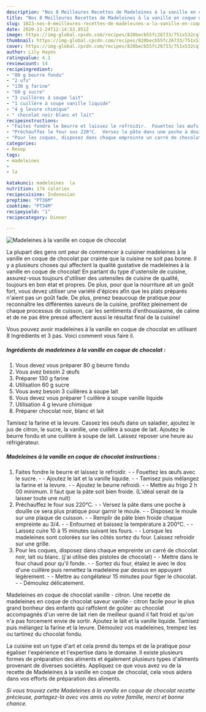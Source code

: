 ```yaml
---
description: "Nos 8 Meilleures Recettes de Madeleines à la vanille en coque de chocolat"
title: "Nos 8 Meilleures Recettes de Madeleines à la vanille en coque de chocolat"
slug: 1823-nos-8-meilleures-recettes-de-madeleines-a-la-vanille-en-coque-de-chocolat
date: 2020-11-24T12:14:53.851Z
image: https://img-global.cpcdn.com/recipes/820becb55fc26733/751x532cq70/madeleines-a-la-vanille-en-coque-de-chocolat-photo-principale-de-la-recette.jpg
thumbnail: https://img-global.cpcdn.com/recipes/820becb55fc26733/751x532cq70/madeleines-a-la-vanille-en-coque-de-chocolat-photo-principale-de-la-recette.jpg
cover: https://img-global.cpcdn.com/recipes/820becb55fc26733/751x532cq70/madeleines-a-la-vanille-en-coque-de-chocolat-photo-principale-de-la-recette.jpg
author: Lily Hayes
ratingvalue: 4.1
reviewcount: 14
recipeingredient:
- "80 g beurre fondu"
- "2 ufs"
- "130 g farine"
- "60 g sucre"
- "3 cuillères à soupe lait"
- "1 cuillère à soupe vanille liquide"
- "4 g levure chimique"
- " chocolat noir blanc et lait"
recipeinstructions:
- "Faites fondre le beurre et laissez le refroidir.  Fouettez les œufs avec le sucre.  Ajoutez le lait et la vanille liquide.  Tamisez puis mélangez la farine et la levure.  Ajoutez le beurre refroidi.  Mettre au frigo 2 h 00 minimum. Il faut que la pâte soit bien froide. (L&#39;idéal serait de la laisser toute une nuit)"
- "Préchauffez le four sus 220°C.  Versez la pâte dans une poche à douille ce sera plus pratique pour garnir le moule.  Disposez le moule sur une plaque de cuisson.  Remplir de pâte bien froide chaque empreinte au 3/4.  Enfournez et baissez la température à 200°C.  Laissez cuire 10 à 15 minutes suivant les fours.  Lorsque les madeleines sont colorées sur les côtés sortez du four. Laissez refroidir sur une grille."
- "Pour les coques, disposez dans chaque empreinte un carré de chocolat noir, lait ou blanc. (j&#39;ai utilisé des pistoles de chocolat)  Mettre dans le four chaud pour qu&#39;il fonde.  Sortez du four, étalez le avec le dos d&#39;une cuillère puis remettez la madeleine par dessus en appuyant légèrement.   Mettre au congélateur 15 minutes pour figer le chocolat.  Démoulez délicatement."
categories:
- Resep
tags:
- madeleines
- 
- la

katakunci: madeleines  la 
nutrition: 174 calories
recipecuisine: Indonesian
preptime: "PT36M"
cooktime: "PT34M"
recipeyield: "1"
recipecategory: Dinner

---
```



![Madeleines à la vanille en coque de chocolat](https://img-global.cpcdn.com/recipes/820becb55fc26733/751x532cq70/madeleines-a-la-vanille-en-coque-de-chocolat-photo-principale-de-la-recette.jpg)

La plupart des gens ont peur de commencer à cuisiner madeleines à la vanille en coque de chocolat par crainte que la cuisine ne soit pas bonne. Il y a plusieurs choses qui affectent la qualité gustative de madeleines à la vanille en coque de chocolat! En partant du type d'ustensile de cuisine, assurez-vous toujours d'utiliser des ustensiles de cuisine de qualité, toujours en bon état et propres. De plus, pour que la nourriture ait un goût fort, vous devez utiliser une variété d'épices afin que les plats préparés n'aient pas un goût fade. De plus, prenez beaucoup de pratique pour reconnaître les différentes saveurs de la cuisine, profitez pleinement de chaque processus de cuisson, car les sentiments d'enthousiasme, de calme et de ne pas être pressé affectent aussi le résultat final de la cuisine!

<!--inarticleads1-->

Vous pouvez avoir madeleines à la vanille en coque de chocolat en utilisant 8 Ingrédients et 3 pas. Voici comment vous faire il.

##### Ingrédients de madeleines à la vanille en coque de chocolat :

1. Vous devez vous préparer 80 g beurre fondu
1. Vous avez besoin 2 œufs
1. Préparer 130 g farine
1. Utilisation 60 g sucre
1. Vous avez besoin 3 cuillères à soupe lait
1. Vous devez vous préparer 1 cuillère à soupe vanille liquide
1. Utilisation 4 g levure chimique
1. Préparer  chocolat noir, blanc et lait


Tamisez la farine et la levure. Cassez les oeufs dans un saladier, ajoutez le jus de citron, le sucre, la vanille, une cuillère à soupe de lait. Ajoutez le beurre fondu et une cuillère à soupe de lait. Laissez reposer une heure au réfrigérateur. 

<!--inarticleads2-->

##### Madeleines à la vanille en coque de chocolat instructions :

1. Faites fondre le beurre et laissez le refroidir. -  - Fouettez les œufs avec le sucre. -  - Ajoutez le lait et la vanille liquide. -  - Tamisez puis mélangez la farine et la levure. -  - Ajoutez le beurre refroidi. -  - Mettre au frigo 2 h 00 minimum. Il faut que la pâte soit bien froide. (L&#39;idéal serait de la laisser toute une nuit)
1. Préchauffez le four sus 220°C. -  - Versez la pâte dans une poche à douille ce sera plus pratique pour garnir le moule. -  - Disposez le moule sur une plaque de cuisson. -  - Remplir de pâte bien froide chaque empreinte au 3/4. -  - Enfournez et baissez la température à 200°C. -  - Laissez cuire 10 à 15 minutes suivant les fours. -  - Lorsque les madeleines sont colorées sur les côtés sortez du four. Laissez refroidir sur une grille.
1. Pour les coques, disposez dans chaque empreinte un carré de chocolat noir, lait ou blanc. (j&#39;ai utilisé des pistoles de chocolat) -  - Mettre dans le four chaud pour qu&#39;il fonde. -  - Sortez du four, étalez le avec le dos d&#39;une cuillère puis remettez la madeleine par dessus en appuyant légèrement.  -  - Mettre au congélateur 15 minutes pour figer le chocolat. -  - Démoulez délicatement.


Madeleines en coque de chocolat vanille - citron. Une recette de madeleines en coque de chocolat saveur vanille - citron facile pour le plus grand bonheur des enfants qui raffolent de goûter au chocolat accompagnés d&#39;un verre de lait rien de meilleur quand il fait froid et qu&#39;on n&#39;a pas forcement envie de sortir. Ajoutez le lait et la vanille liquide. Tamisez puis mélangez la farine et la levure. Démoulez vos madeleines, trempez les ou tartinez du chocolat fondu. 

<!--inarticleads1-->

<p>
La cuisine est un type d'art et cela prend du temps et de la pratique pour égaliser l'expérience et l'expertise dans le domaine. Il existe plusieurs formes de préparation des aliments et également plusieurs types d'aliments provenant de diverses sociétés. Appliquez ce que vous avez vu de la recette de Madeleines à la vanille en coque de chocolat, cela vous aidera dans vos efforts de préparation des aliments.
</p>

<p>
<i>Si vous trouvez cette Madeleines à la vanille en coque de chocolat recette précieuse, partagez-la avec vos amis ou votre famille, merci et bonne chance.</i>
</p>
